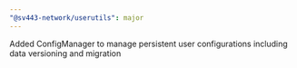```yaml
---
"@sv443-network/userutils": major
---
```


Added ConfigManager to manage persistent user configurations including data versioning and migration
